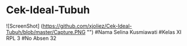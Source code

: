 # Cek-Ideal-Tubuh
![ScreenShot] (https://github.com/xjoliez/Cek-Ideal-Tubuh/blob/master/Capture.PNG "")
#Nama
Selina Kusmiawati
#Kelas
XI RPL 3
#No Absen
32

